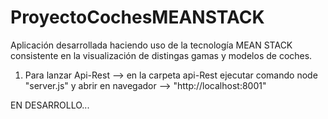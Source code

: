 # ProyectoCochesMEANSTACK
Aplicación desarrollada haciendo uso de la tecnología MEAN STACK consistente en la visualización de distingas gamas y modelos de coches.

1. Para lanzar Api-Rest --> en la carpeta api-Rest ejecutar comando node "server.js" y abrir en navegador --> "http://localhost:8001"

EN DESARROLLO...